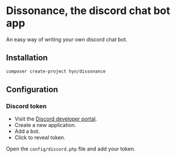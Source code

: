 # Dissonance, the discord chat bot app

An easy way of writing your own discord chat bot. 

## Installation

```bash
composer create-project hyn/dissonance
```

## Configuration

### Discord token

- Visit the [Discord developer portal](https://discordapp.com/developers/applications/me).
- Create a new application.
- Add a bot.
- Click to reveal token.

Open the `config/discord.php` file and add your token.